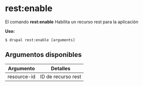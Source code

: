 # rest:enable
El comando **rest:enable** Habilita un recurso rest para la aplicación

**Uso:**
```
$ drupal rest:enable [arguments] 
```


## Argumentos disponibles
Argumento | Detalles
---------|-------------
resource-id | ID de recurso rest
